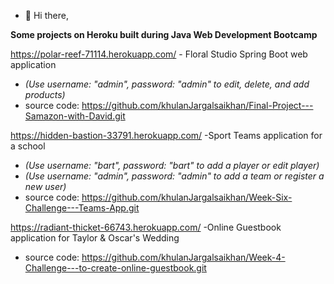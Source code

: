 - 👋 Hi there, 

<!---
khulanJargalsaikhan/khulanJargalsaikhan is a ✨ special ✨ repository because its `README.md` (this file) appears on your GitHub profile.
You can click the Preview link to take a look at your changes.
--->


**Some projects on Heroku built during Java Web Development Bootcamp**

https://polar-reef-71114.herokuapp.com/   - Floral Studio Spring Boot web application
- *(Use username: "admin", password: "admin" to edit, delete, and add products)*
- source code: https://github.com/khulanJargalsaikhan/Final-Project---Samazon-with-David.git



https://hidden-bastion-33791.herokuapp.com/   -Sport Teams application for a school
- *(Use username: "bart", password: "bart" to add a player or edit player)* 
- *(Use username: "admin", password: "admin" to add a team or register a new user)*
- source code: https://github.com/khulanJargalsaikhan/Week-Six-Challenge---Teams-App.git


https://radiant-thicket-66743.herokuapp.com/   -Online Guestbook application for Taylor & Oscar's Wedding
- source code: https://github.com/khulanJargalsaikhan/Week-4-Challenge---to-create-online-guestbook.git




